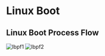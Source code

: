 # Linux Boot

## Linux Boot Process Flow

![lbpf1](../../../assets/gnu_linux/boot_process_01)
![lbpf2](../../../assets/gnu_linux/boot_process_02)
